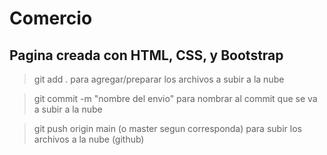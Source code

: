 # Comercio

## Pagina creada con HTML, CSS, y Bootstrap

> git add .
para agregar/preparar los archivos a subir a la nube

> git commit -m "nombre del envio"
para nombrar al commit que se va a subir a la nube

> git push origin main (o master segun corresponda)
para subir los archivos a la nube (github)

